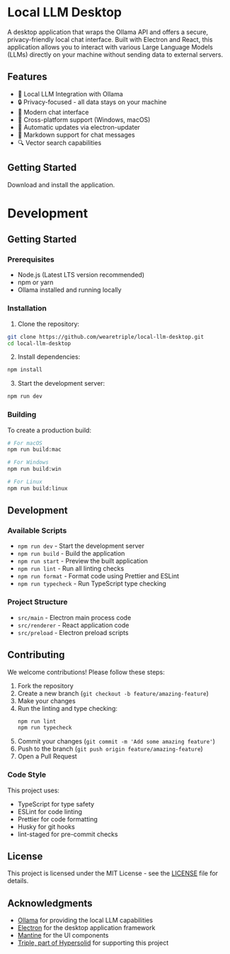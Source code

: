 # Local LLM Desktop

A desktop application that wraps the Ollama API and offers a secure, privacy-friendly local chat interface. Built with Electron and React, this application allows you to interact with various Large Language Models (LLMs) directly on your machine without sending data to external servers.

## Features

- 🤖 Local LLM Integration with Ollama
- 🔒 Privacy-focused - all data stays on your machine
- 💬 Modern chat interface
- 📱 Cross-platform support (Windows, macOS)
- 🔄 Automatic updates via electron-updater
- 📝 Markdown support for chat messages
- 🔍 Vector search capabilities

## Getting Started

Download and install the application.

# Development

## Getting Started

### Prerequisites

- Node.js (Latest LTS version recommended)
- npm or yarn
- Ollama installed and running locally

### Installation

1. Clone the repository:

```bash
git clone https://github.com/wearetriple/local-llm-desktop.git
cd local-llm-desktop
```

2. Install dependencies:

```bash
npm install
```

3. Start the development server:

```bash
npm run dev
```

### Building

To create a production build:

```bash
# For macOS
npm run build:mac

# For Windows
npm run build:win

# For Linux
npm run build:linux
```

## Development

### Available Scripts

- `npm run dev` - Start the development server
- `npm run build` - Build the application
- `npm run start` - Preview the built application
- `npm run lint` - Run all linting checks
- `npm run format` - Format code using Prettier and ESLint
- `npm run typecheck` - Run TypeScript type checking

### Project Structure

- `src/main` - Electron main process code
- `src/renderer` - React application code
- `src/preload` - Electron preload scripts

## Contributing

We welcome contributions! Please follow these steps:

1. Fork the repository
2. Create a new branch (`git checkout -b feature/amazing-feature`)
3. Make your changes
4. Run the linting and type checking:
   ```bash
   npm run lint
   npm run typecheck
   ```
5. Commit your changes (`git commit -m 'Add some amazing feature'`)
6. Push to the branch (`git push origin feature/amazing-feature`)
7. Open a Pull Request

### Code Style

This project uses:

- TypeScript for type safety
- ESLint for code linting
- Prettier for code formatting
- Husky for git hooks
- lint-staged for pre-commit checks

## License

This project is licensed under the MIT License - see the [LICENSE](LICENSE) file for details.

## Acknowledgments

- [Ollama](https://ollama.ai/) for providing the local LLM capabilities
- [Electron](https://www.electronjs.org/) for the desktop application framework
- [Mantine](https://mantine.dev/) for the UI components
- [Triple, part of Hypersolid](https://wearetriple.com/) for supporting this project
